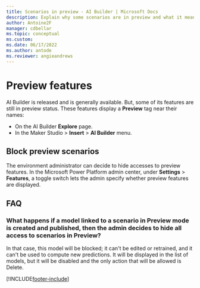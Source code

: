 ```yaml
---
title: Scenarios in preview - AI Builder | Microsoft Docs
description: Explain why some scenarios are in preview and what it means.
author: Antoine2F
manager: cdbellar
ms.topic: conceptual
ms.custom: 
ms.date: 06/17/2022
ms.author: antode
ms.reviewer: angieandrews
---
```


# Preview features

AI Builder is released and is generally available. But, some of its features are still in preview status. These features display a **Preview** tag near their names:

 - On the AI Builder **Explore** page.
 - In the Maker Studio > **Insert** > **AI Builder** menu.

## Block preview scenarios

The environment administrator can decide to hide accesses to preview features. In the Microsoft Power Platform admin center, under **Settings** > **Features**, a toggle switch lets the admin specify whether preview features are displayed.

## FAQ

### What happens if a model linked to a scenario in Preview mode is created and published, then the admin decides to hide all access to scenarios in Preview?

 In that case, this model will be blocked; it can't be edited or retrained, and it can't be used to compute new predictions. It will be displayed in the list of models, but it will be disabled and the only action that will be allowed is Delete.

[!INCLUDE[footer-include](includes/footer-banner.md)]